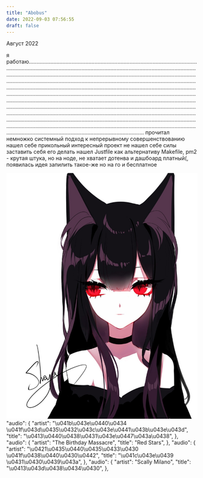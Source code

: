 ```yaml
---
title: "Abobus"
date: 2022-09-03 07:56:55
draft: false
---
```


Август 2022

я работаю................................................................................................................................................................................................................................................................................................................................................................................................................................................................................................................................................................................................................................................................................................................................................................................................................................................................................................................................................................................................................................................................................................................................................................................................................................................................................................................................................................................................................................................................................................
прочитал немножко системный подход к непрерывному совершенствованию
нашел себе прикольный интересный проект
не нашел себе силы заставить себя его делать
нашел Justfile как альтернативу Makefile, pm2 - крутая штука, но на ноде, не хватает дотенва и дашбоард платный(, появилась идея запилить такое-же но на го и бесплатное

![](/img/vk/4V3a3mYKhSo.jpg)
      "audio": {
        "artist": "\u041b\u043e\u0440\u0434 \u041f\u043d\u0435\u0432\u043c\u043e\u0441\u043b\u043e\u043d",
        "title": "\u0413\u0440\u0438\u0431\u043e\u0447\u043a\u0438",
      },
      "audio": {
        "artist": "The Birthday Massacre",
        "title": "Red Stars",
      },
      "audio": {
        "artist": "\u0421\u0435\u0440\u0435\u0433\u0430 \u041f\u0438\u0440\u0430\u0442",
        "title": "\u041c\u043e\u0439 \u0431\u0430\u0439\u043a",
      },
      "audio": {
        "artist": "Scally Milano",
        "title": "\u0413\u043d\u0438\u0434\u0430",
      },
